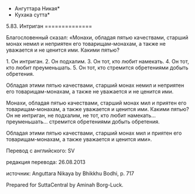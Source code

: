 * Ангуттара Никая*
* Кухака сутта*

5\.83\. Интриган
\=\=\=\=\=\=\=\=\=\=\=\=\=\=

Благословенный сказал: «Монахи, обладая пятью качествами, старший монах немил и неприятен его товарищам\-монахам, а также не уважается и не ценится ими\. Какими пятью?

1\. Он интриган\.
2\. Он подхалим\.
3\. Он тот, кто любит намекать\.
4\. Он тот, кто любит преуменьшать\.
5\. Он тот, кто стремится обретениями добыть обретения\.

Обладая этими пятью качествами, старший монах немил и неприятен его товарищам\-монахам, а также не уважается и не ценится ими\.

Монахи, обладая пятью качествами, старший монах мил и приятен его товарищам\-монахам, а также уважается и ценится ими\. Какими пятью? Он не интриган, не подхалим, не тот, кто любит намекать… преуменьшать… стремится обретениями добыть обретения\.

Обладая этими пятью качествами, старший монах мил и приятен его товарищам\-монахам, а также уважается и ценится ими»\.

Перевод с английского: SV

редакция перевода: 26\.08\.2013

источник: Anguttara Nikaya by Bhikkhu Bodhi, p\. 717

Prepared for SuttaCentral by Aminah Borg\-Luck\.